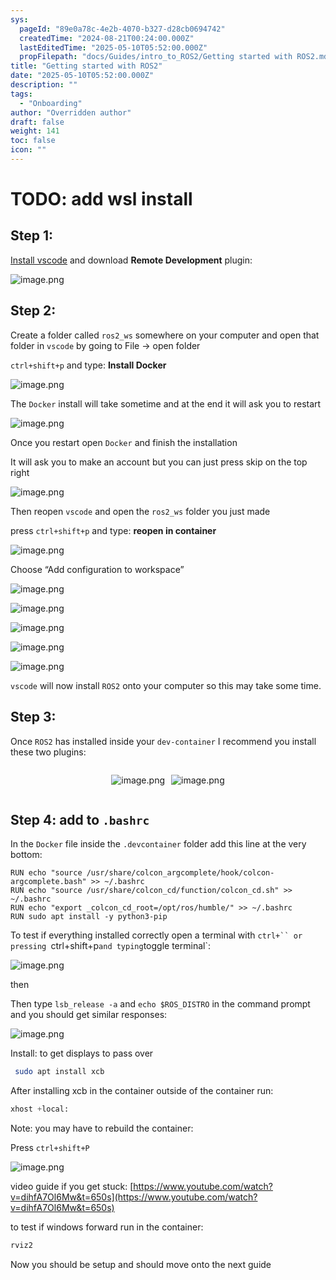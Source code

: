 ```yaml
---
sys:
  pageId: "89e0a78c-4e2b-4070-b327-d28cb0694742"
  createdTime: "2024-08-21T00:24:00.000Z"
  lastEditedTime: "2025-05-10T05:52:00.000Z"
  propFilepath: "docs/Guides/intro_to_ROS2/Getting started with ROS2.md"
title: "Getting started with ROS2"
date: "2025-05-10T05:52:00.000Z"
description: ""
tags:
  - "Onboarding"
author: "Overridden author"
draft: false
weight: 141
toc: false
icon: ""
---
```


# TODO: add wsl install

## Step 1:

[Install vscode](https://code.visualstudio.com/download) and download **Remote Development** plugin:

![image.png](https://prod-files-secure.s3.us-west-2.amazonaws.com/d518164a-d88e-44d1-a4ee-3adb3bd8bce0/efb52993-1881-4a40-b95e-6f020334f022/image.png?X-Amz-Algorithm=AWS4-HMAC-SHA256&X-Amz-Content-Sha256=UNSIGNED-PAYLOAD&X-Amz-Credential=ASIAZI2LB4665OOESPZP%2F20250719%2Fus-west-2%2Fs3%2Faws4_request&X-Amz-Date=20250719T210743Z&X-Amz-Expires=3600&X-Amz-Security-Token=IQoJb3JpZ2luX2VjEJT%2F%2F%2F%2F%2F%2F%2F%2F%2F%2FwEaCXVzLXdlc3QtMiJIMEYCIQCw2lJciLCPlBeki8kZ6%2FGiP5tLEQdqdKVNyTSU9jCcOAIhAI%2FXSzRaXF1EGb%2F6Z5STjMFtlxZSoRcbboYvTe%2BF%2FQ5wKogECK3%2F%2F%2F%2F%2F%2F%2F%2F%2F%2FwEQABoMNjM3NDIzMTgzODA1IgyYdQnGYBvYnoiR%2BgMq3APCG8HA4RL9KblhJ5gkwH44Ufzbr2F%2FRniqHQrfChLPIOEhbkSJ8THkskoHyI1Sb77YfsgEl07OflBts8%2BaOOXX9SXt%2BEk2IMBIzURgx3DVRsUoZR%2FfjD%2B8w6aUfCkGwx%2FJh9DxsAb8I7ErBbtuIHgwCWkuUm2hyTTaaf63jwfWwwPpBCh8sEur9aeGIvHZCd1VU1Lg%2FSCaNwi4xHk5Ce%2FdzcfLbCJd3u8K5pCnqXctPo8j65FzxDjtCkWrqBSLKJtNvLwXIYMeRwJ8MTQr2InxBkPS3TzNFp2Sq5d%2BdkN%2BjYxrUOrr8Zz%2FOq26415n%2FyMqgZ%2F1gUIeGCGQY%2FQ8uzfMGXxBm6%2FVGPMRPGAYMgPae9ABeS9SicNghqKhKjquNs8e6%2BGbBmnKJ7CV9GkyrE%2FFUC%2BbQsOjoi9edf9%2Beqkkqjz328uDiilbYn%2Fl9JDQ%2BeFIPpQAZCQ%2FMFanJPkKQOyKzW9g8kWKQu%2FCPnsd6obSr%2FD6U6L1wv%2BOaJ3fQnOzhJZygMtvm4sI232Dz1jXS0aiCq0%2B%2BAGXl3HWacHdnryH%2F32gx2qk7uPZV4q1oD8Y%2FDt4NaIhOWuwgFbqfqW8wWU7AgtCPj4NsS5xURNPgVFZeDrmDioPhzoxMi97JDD99e%2FDBjqkAaou1wBwDK%2F7%2BiL%2FToKJTbH7FO9oU9mKCXxRbIogOBEsmcbmQEpcdaKjZdmIyPmv9VCuF6tesJvKc7UtBiQLTUY5l30beN08TFH8oZDehJVPUJe5krU5Xqgf8wGhZPaAqWUoX5Q4dLiX%2B6HpNDobAMZmNRvNT0xHIHgxMvB1DfzVvgWi0XAI7KeocsmTtkXO8f4WiT%2BpilmnFmu6mizoA9wFOO%2BY&X-Amz-Signature=31c2282ff9e973c90e51594c8928d1df1816b08bc99233fbfef681551b58a332&X-Amz-SignedHeaders=host&x-amz-checksum-mode=ENABLED&x-id=GetObject)

## Step 2:

Create a folder called `ros2_ws` somewhere on your computer and open that folder in `vscode` by going to File → open folder 

`ctrl+shift+p` and type: **Install Docker**

![image.png](https://prod-files-secure.s3.us-west-2.amazonaws.com/d518164a-d88e-44d1-a4ee-3adb3bd8bce0/2269dc0e-1cd5-47ff-bceb-c04ad9b2eab0/image.png?X-Amz-Algorithm=AWS4-HMAC-SHA256&X-Amz-Content-Sha256=UNSIGNED-PAYLOAD&X-Amz-Credential=ASIAZI2LB4665OOESPZP%2F20250719%2Fus-west-2%2Fs3%2Faws4_request&X-Amz-Date=20250719T210743Z&X-Amz-Expires=3600&X-Amz-Security-Token=IQoJb3JpZ2luX2VjEJT%2F%2F%2F%2F%2F%2F%2F%2F%2F%2FwEaCXVzLXdlc3QtMiJIMEYCIQCw2lJciLCPlBeki8kZ6%2FGiP5tLEQdqdKVNyTSU9jCcOAIhAI%2FXSzRaXF1EGb%2F6Z5STjMFtlxZSoRcbboYvTe%2BF%2FQ5wKogECK3%2F%2F%2F%2F%2F%2F%2F%2F%2F%2FwEQABoMNjM3NDIzMTgzODA1IgyYdQnGYBvYnoiR%2BgMq3APCG8HA4RL9KblhJ5gkwH44Ufzbr2F%2FRniqHQrfChLPIOEhbkSJ8THkskoHyI1Sb77YfsgEl07OflBts8%2BaOOXX9SXt%2BEk2IMBIzURgx3DVRsUoZR%2FfjD%2B8w6aUfCkGwx%2FJh9DxsAb8I7ErBbtuIHgwCWkuUm2hyTTaaf63jwfWwwPpBCh8sEur9aeGIvHZCd1VU1Lg%2FSCaNwi4xHk5Ce%2FdzcfLbCJd3u8K5pCnqXctPo8j65FzxDjtCkWrqBSLKJtNvLwXIYMeRwJ8MTQr2InxBkPS3TzNFp2Sq5d%2BdkN%2BjYxrUOrr8Zz%2FOq26415n%2FyMqgZ%2F1gUIeGCGQY%2FQ8uzfMGXxBm6%2FVGPMRPGAYMgPae9ABeS9SicNghqKhKjquNs8e6%2BGbBmnKJ7CV9GkyrE%2FFUC%2BbQsOjoi9edf9%2Beqkkqjz328uDiilbYn%2Fl9JDQ%2BeFIPpQAZCQ%2FMFanJPkKQOyKzW9g8kWKQu%2FCPnsd6obSr%2FD6U6L1wv%2BOaJ3fQnOzhJZygMtvm4sI232Dz1jXS0aiCq0%2B%2BAGXl3HWacHdnryH%2F32gx2qk7uPZV4q1oD8Y%2FDt4NaIhOWuwgFbqfqW8wWU7AgtCPj4NsS5xURNPgVFZeDrmDioPhzoxMi97JDD99e%2FDBjqkAaou1wBwDK%2F7%2BiL%2FToKJTbH7FO9oU9mKCXxRbIogOBEsmcbmQEpcdaKjZdmIyPmv9VCuF6tesJvKc7UtBiQLTUY5l30beN08TFH8oZDehJVPUJe5krU5Xqgf8wGhZPaAqWUoX5Q4dLiX%2B6HpNDobAMZmNRvNT0xHIHgxMvB1DfzVvgWi0XAI7KeocsmTtkXO8f4WiT%2BpilmnFmu6mizoA9wFOO%2BY&X-Amz-Signature=bf9602f646d64cae25277022c654dea52b2f38d2649a0b4aa8c13f00e2ddae31&X-Amz-SignedHeaders=host&x-amz-checksum-mode=ENABLED&x-id=GetObject)

The `Docker` install will take sometime and at the end it will ask you to restart

![image.png](https://prod-files-secure.s3.us-west-2.amazonaws.com/d518164a-d88e-44d1-a4ee-3adb3bd8bce0/ed233f78-be33-4b1f-b89c-9c346c0e961e/image.png?X-Amz-Algorithm=AWS4-HMAC-SHA256&X-Amz-Content-Sha256=UNSIGNED-PAYLOAD&X-Amz-Credential=ASIAZI2LB4665OOESPZP%2F20250719%2Fus-west-2%2Fs3%2Faws4_request&X-Amz-Date=20250719T210743Z&X-Amz-Expires=3600&X-Amz-Security-Token=IQoJb3JpZ2luX2VjEJT%2F%2F%2F%2F%2F%2F%2F%2F%2F%2FwEaCXVzLXdlc3QtMiJIMEYCIQCw2lJciLCPlBeki8kZ6%2FGiP5tLEQdqdKVNyTSU9jCcOAIhAI%2FXSzRaXF1EGb%2F6Z5STjMFtlxZSoRcbboYvTe%2BF%2FQ5wKogECK3%2F%2F%2F%2F%2F%2F%2F%2F%2F%2FwEQABoMNjM3NDIzMTgzODA1IgyYdQnGYBvYnoiR%2BgMq3APCG8HA4RL9KblhJ5gkwH44Ufzbr2F%2FRniqHQrfChLPIOEhbkSJ8THkskoHyI1Sb77YfsgEl07OflBts8%2BaOOXX9SXt%2BEk2IMBIzURgx3DVRsUoZR%2FfjD%2B8w6aUfCkGwx%2FJh9DxsAb8I7ErBbtuIHgwCWkuUm2hyTTaaf63jwfWwwPpBCh8sEur9aeGIvHZCd1VU1Lg%2FSCaNwi4xHk5Ce%2FdzcfLbCJd3u8K5pCnqXctPo8j65FzxDjtCkWrqBSLKJtNvLwXIYMeRwJ8MTQr2InxBkPS3TzNFp2Sq5d%2BdkN%2BjYxrUOrr8Zz%2FOq26415n%2FyMqgZ%2F1gUIeGCGQY%2FQ8uzfMGXxBm6%2FVGPMRPGAYMgPae9ABeS9SicNghqKhKjquNs8e6%2BGbBmnKJ7CV9GkyrE%2FFUC%2BbQsOjoi9edf9%2Beqkkqjz328uDiilbYn%2Fl9JDQ%2BeFIPpQAZCQ%2FMFanJPkKQOyKzW9g8kWKQu%2FCPnsd6obSr%2FD6U6L1wv%2BOaJ3fQnOzhJZygMtvm4sI232Dz1jXS0aiCq0%2B%2BAGXl3HWacHdnryH%2F32gx2qk7uPZV4q1oD8Y%2FDt4NaIhOWuwgFbqfqW8wWU7AgtCPj4NsS5xURNPgVFZeDrmDioPhzoxMi97JDD99e%2FDBjqkAaou1wBwDK%2F7%2BiL%2FToKJTbH7FO9oU9mKCXxRbIogOBEsmcbmQEpcdaKjZdmIyPmv9VCuF6tesJvKc7UtBiQLTUY5l30beN08TFH8oZDehJVPUJe5krU5Xqgf8wGhZPaAqWUoX5Q4dLiX%2B6HpNDobAMZmNRvNT0xHIHgxMvB1DfzVvgWi0XAI7KeocsmTtkXO8f4WiT%2BpilmnFmu6mizoA9wFOO%2BY&X-Amz-Signature=b405e307264020252173d1de7ba3f52006b6e8b742f4470b4711a6652d09f73c&X-Amz-SignedHeaders=host&x-amz-checksum-mode=ENABLED&x-id=GetObject)

Once you restart open `Docker` and finish the installation

It will ask you to make an account but you can just press skip on the top right

![image.png](https://prod-files-secure.s3.us-west-2.amazonaws.com/d518164a-d88e-44d1-a4ee-3adb3bd8bce0/21010ad9-1659-4fd9-9f59-9932a09b2a3d/image.png?X-Amz-Algorithm=AWS4-HMAC-SHA256&X-Amz-Content-Sha256=UNSIGNED-PAYLOAD&X-Amz-Credential=ASIAZI2LB4665OOESPZP%2F20250719%2Fus-west-2%2Fs3%2Faws4_request&X-Amz-Date=20250719T210743Z&X-Amz-Expires=3600&X-Amz-Security-Token=IQoJb3JpZ2luX2VjEJT%2F%2F%2F%2F%2F%2F%2F%2F%2F%2FwEaCXVzLXdlc3QtMiJIMEYCIQCw2lJciLCPlBeki8kZ6%2FGiP5tLEQdqdKVNyTSU9jCcOAIhAI%2FXSzRaXF1EGb%2F6Z5STjMFtlxZSoRcbboYvTe%2BF%2FQ5wKogECK3%2F%2F%2F%2F%2F%2F%2F%2F%2F%2FwEQABoMNjM3NDIzMTgzODA1IgyYdQnGYBvYnoiR%2BgMq3APCG8HA4RL9KblhJ5gkwH44Ufzbr2F%2FRniqHQrfChLPIOEhbkSJ8THkskoHyI1Sb77YfsgEl07OflBts8%2BaOOXX9SXt%2BEk2IMBIzURgx3DVRsUoZR%2FfjD%2B8w6aUfCkGwx%2FJh9DxsAb8I7ErBbtuIHgwCWkuUm2hyTTaaf63jwfWwwPpBCh8sEur9aeGIvHZCd1VU1Lg%2FSCaNwi4xHk5Ce%2FdzcfLbCJd3u8K5pCnqXctPo8j65FzxDjtCkWrqBSLKJtNvLwXIYMeRwJ8MTQr2InxBkPS3TzNFp2Sq5d%2BdkN%2BjYxrUOrr8Zz%2FOq26415n%2FyMqgZ%2F1gUIeGCGQY%2FQ8uzfMGXxBm6%2FVGPMRPGAYMgPae9ABeS9SicNghqKhKjquNs8e6%2BGbBmnKJ7CV9GkyrE%2FFUC%2BbQsOjoi9edf9%2Beqkkqjz328uDiilbYn%2Fl9JDQ%2BeFIPpQAZCQ%2FMFanJPkKQOyKzW9g8kWKQu%2FCPnsd6obSr%2FD6U6L1wv%2BOaJ3fQnOzhJZygMtvm4sI232Dz1jXS0aiCq0%2B%2BAGXl3HWacHdnryH%2F32gx2qk7uPZV4q1oD8Y%2FDt4NaIhOWuwgFbqfqW8wWU7AgtCPj4NsS5xURNPgVFZeDrmDioPhzoxMi97JDD99e%2FDBjqkAaou1wBwDK%2F7%2BiL%2FToKJTbH7FO9oU9mKCXxRbIogOBEsmcbmQEpcdaKjZdmIyPmv9VCuF6tesJvKc7UtBiQLTUY5l30beN08TFH8oZDehJVPUJe5krU5Xqgf8wGhZPaAqWUoX5Q4dLiX%2B6HpNDobAMZmNRvNT0xHIHgxMvB1DfzVvgWi0XAI7KeocsmTtkXO8f4WiT%2BpilmnFmu6mizoA9wFOO%2BY&X-Amz-Signature=c1d2d8e3c81fc630059d7d818ff27df60b32d64fca194570fff54ff330c8b203&X-Amz-SignedHeaders=host&x-amz-checksum-mode=ENABLED&x-id=GetObject)

Then reopen `vscode` and open the `ros2_ws` folder you just made

press `ctrl+shift+p` and type: **reopen in container**

![image.png](https://prod-files-secure.s3.us-west-2.amazonaws.com/d518164a-d88e-44d1-a4ee-3adb3bd8bce0/4e93b8c2-41ad-488c-8095-c74205196118/image.png?X-Amz-Algorithm=AWS4-HMAC-SHA256&X-Amz-Content-Sha256=UNSIGNED-PAYLOAD&X-Amz-Credential=ASIAZI2LB4665OOESPZP%2F20250719%2Fus-west-2%2Fs3%2Faws4_request&X-Amz-Date=20250719T210743Z&X-Amz-Expires=3600&X-Amz-Security-Token=IQoJb3JpZ2luX2VjEJT%2F%2F%2F%2F%2F%2F%2F%2F%2F%2FwEaCXVzLXdlc3QtMiJIMEYCIQCw2lJciLCPlBeki8kZ6%2FGiP5tLEQdqdKVNyTSU9jCcOAIhAI%2FXSzRaXF1EGb%2F6Z5STjMFtlxZSoRcbboYvTe%2BF%2FQ5wKogECK3%2F%2F%2F%2F%2F%2F%2F%2F%2F%2FwEQABoMNjM3NDIzMTgzODA1IgyYdQnGYBvYnoiR%2BgMq3APCG8HA4RL9KblhJ5gkwH44Ufzbr2F%2FRniqHQrfChLPIOEhbkSJ8THkskoHyI1Sb77YfsgEl07OflBts8%2BaOOXX9SXt%2BEk2IMBIzURgx3DVRsUoZR%2FfjD%2B8w6aUfCkGwx%2FJh9DxsAb8I7ErBbtuIHgwCWkuUm2hyTTaaf63jwfWwwPpBCh8sEur9aeGIvHZCd1VU1Lg%2FSCaNwi4xHk5Ce%2FdzcfLbCJd3u8K5pCnqXctPo8j65FzxDjtCkWrqBSLKJtNvLwXIYMeRwJ8MTQr2InxBkPS3TzNFp2Sq5d%2BdkN%2BjYxrUOrr8Zz%2FOq26415n%2FyMqgZ%2F1gUIeGCGQY%2FQ8uzfMGXxBm6%2FVGPMRPGAYMgPae9ABeS9SicNghqKhKjquNs8e6%2BGbBmnKJ7CV9GkyrE%2FFUC%2BbQsOjoi9edf9%2Beqkkqjz328uDiilbYn%2Fl9JDQ%2BeFIPpQAZCQ%2FMFanJPkKQOyKzW9g8kWKQu%2FCPnsd6obSr%2FD6U6L1wv%2BOaJ3fQnOzhJZygMtvm4sI232Dz1jXS0aiCq0%2B%2BAGXl3HWacHdnryH%2F32gx2qk7uPZV4q1oD8Y%2FDt4NaIhOWuwgFbqfqW8wWU7AgtCPj4NsS5xURNPgVFZeDrmDioPhzoxMi97JDD99e%2FDBjqkAaou1wBwDK%2F7%2BiL%2FToKJTbH7FO9oU9mKCXxRbIogOBEsmcbmQEpcdaKjZdmIyPmv9VCuF6tesJvKc7UtBiQLTUY5l30beN08TFH8oZDehJVPUJe5krU5Xqgf8wGhZPaAqWUoX5Q4dLiX%2B6HpNDobAMZmNRvNT0xHIHgxMvB1DfzVvgWi0XAI7KeocsmTtkXO8f4WiT%2BpilmnFmu6mizoA9wFOO%2BY&X-Amz-Signature=6896ddbca79d86b08d82152c6a3b37093b4452620eb1e3d004ab190b4e77a741&X-Amz-SignedHeaders=host&x-amz-checksum-mode=ENABLED&x-id=GetObject)

Choose “Add configuration to workspace”

![image.png](https://prod-files-secure.s3.us-west-2.amazonaws.com/d518164a-d88e-44d1-a4ee-3adb3bd8bce0/9560b282-5060-4989-ba37-97e7b2c22476/image.png?X-Amz-Algorithm=AWS4-HMAC-SHA256&X-Amz-Content-Sha256=UNSIGNED-PAYLOAD&X-Amz-Credential=ASIAZI2LB4665OOESPZP%2F20250719%2Fus-west-2%2Fs3%2Faws4_request&X-Amz-Date=20250719T210743Z&X-Amz-Expires=3600&X-Amz-Security-Token=IQoJb3JpZ2luX2VjEJT%2F%2F%2F%2F%2F%2F%2F%2F%2F%2FwEaCXVzLXdlc3QtMiJIMEYCIQCw2lJciLCPlBeki8kZ6%2FGiP5tLEQdqdKVNyTSU9jCcOAIhAI%2FXSzRaXF1EGb%2F6Z5STjMFtlxZSoRcbboYvTe%2BF%2FQ5wKogECK3%2F%2F%2F%2F%2F%2F%2F%2F%2F%2FwEQABoMNjM3NDIzMTgzODA1IgyYdQnGYBvYnoiR%2BgMq3APCG8HA4RL9KblhJ5gkwH44Ufzbr2F%2FRniqHQrfChLPIOEhbkSJ8THkskoHyI1Sb77YfsgEl07OflBts8%2BaOOXX9SXt%2BEk2IMBIzURgx3DVRsUoZR%2FfjD%2B8w6aUfCkGwx%2FJh9DxsAb8I7ErBbtuIHgwCWkuUm2hyTTaaf63jwfWwwPpBCh8sEur9aeGIvHZCd1VU1Lg%2FSCaNwi4xHk5Ce%2FdzcfLbCJd3u8K5pCnqXctPo8j65FzxDjtCkWrqBSLKJtNvLwXIYMeRwJ8MTQr2InxBkPS3TzNFp2Sq5d%2BdkN%2BjYxrUOrr8Zz%2FOq26415n%2FyMqgZ%2F1gUIeGCGQY%2FQ8uzfMGXxBm6%2FVGPMRPGAYMgPae9ABeS9SicNghqKhKjquNs8e6%2BGbBmnKJ7CV9GkyrE%2FFUC%2BbQsOjoi9edf9%2Beqkkqjz328uDiilbYn%2Fl9JDQ%2BeFIPpQAZCQ%2FMFanJPkKQOyKzW9g8kWKQu%2FCPnsd6obSr%2FD6U6L1wv%2BOaJ3fQnOzhJZygMtvm4sI232Dz1jXS0aiCq0%2B%2BAGXl3HWacHdnryH%2F32gx2qk7uPZV4q1oD8Y%2FDt4NaIhOWuwgFbqfqW8wWU7AgtCPj4NsS5xURNPgVFZeDrmDioPhzoxMi97JDD99e%2FDBjqkAaou1wBwDK%2F7%2BiL%2FToKJTbH7FO9oU9mKCXxRbIogOBEsmcbmQEpcdaKjZdmIyPmv9VCuF6tesJvKc7UtBiQLTUY5l30beN08TFH8oZDehJVPUJe5krU5Xqgf8wGhZPaAqWUoX5Q4dLiX%2B6HpNDobAMZmNRvNT0xHIHgxMvB1DfzVvgWi0XAI7KeocsmTtkXO8f4WiT%2BpilmnFmu6mizoA9wFOO%2BY&X-Amz-Signature=9b2b7f575cda1305cb7c27cb23caee42366025e3924928de43cc136dd8f5a943&X-Amz-SignedHeaders=host&x-amz-checksum-mode=ENABLED&x-id=GetObject)

![image.png](https://prod-files-secure.s3.us-west-2.amazonaws.com/d518164a-d88e-44d1-a4ee-3adb3bd8bce0/2ee63f81-886b-48e8-a553-dc6e5eac99e4/image.png?X-Amz-Algorithm=AWS4-HMAC-SHA256&X-Amz-Content-Sha256=UNSIGNED-PAYLOAD&X-Amz-Credential=ASIAZI2LB4665OOESPZP%2F20250719%2Fus-west-2%2Fs3%2Faws4_request&X-Amz-Date=20250719T210743Z&X-Amz-Expires=3600&X-Amz-Security-Token=IQoJb3JpZ2luX2VjEJT%2F%2F%2F%2F%2F%2F%2F%2F%2F%2FwEaCXVzLXdlc3QtMiJIMEYCIQCw2lJciLCPlBeki8kZ6%2FGiP5tLEQdqdKVNyTSU9jCcOAIhAI%2FXSzRaXF1EGb%2F6Z5STjMFtlxZSoRcbboYvTe%2BF%2FQ5wKogECK3%2F%2F%2F%2F%2F%2F%2F%2F%2F%2FwEQABoMNjM3NDIzMTgzODA1IgyYdQnGYBvYnoiR%2BgMq3APCG8HA4RL9KblhJ5gkwH44Ufzbr2F%2FRniqHQrfChLPIOEhbkSJ8THkskoHyI1Sb77YfsgEl07OflBts8%2BaOOXX9SXt%2BEk2IMBIzURgx3DVRsUoZR%2FfjD%2B8w6aUfCkGwx%2FJh9DxsAb8I7ErBbtuIHgwCWkuUm2hyTTaaf63jwfWwwPpBCh8sEur9aeGIvHZCd1VU1Lg%2FSCaNwi4xHk5Ce%2FdzcfLbCJd3u8K5pCnqXctPo8j65FzxDjtCkWrqBSLKJtNvLwXIYMeRwJ8MTQr2InxBkPS3TzNFp2Sq5d%2BdkN%2BjYxrUOrr8Zz%2FOq26415n%2FyMqgZ%2F1gUIeGCGQY%2FQ8uzfMGXxBm6%2FVGPMRPGAYMgPae9ABeS9SicNghqKhKjquNs8e6%2BGbBmnKJ7CV9GkyrE%2FFUC%2BbQsOjoi9edf9%2Beqkkqjz328uDiilbYn%2Fl9JDQ%2BeFIPpQAZCQ%2FMFanJPkKQOyKzW9g8kWKQu%2FCPnsd6obSr%2FD6U6L1wv%2BOaJ3fQnOzhJZygMtvm4sI232Dz1jXS0aiCq0%2B%2BAGXl3HWacHdnryH%2F32gx2qk7uPZV4q1oD8Y%2FDt4NaIhOWuwgFbqfqW8wWU7AgtCPj4NsS5xURNPgVFZeDrmDioPhzoxMi97JDD99e%2FDBjqkAaou1wBwDK%2F7%2BiL%2FToKJTbH7FO9oU9mKCXxRbIogOBEsmcbmQEpcdaKjZdmIyPmv9VCuF6tesJvKc7UtBiQLTUY5l30beN08TFH8oZDehJVPUJe5krU5Xqgf8wGhZPaAqWUoX5Q4dLiX%2B6HpNDobAMZmNRvNT0xHIHgxMvB1DfzVvgWi0XAI7KeocsmTtkXO8f4WiT%2BpilmnFmu6mizoA9wFOO%2BY&X-Amz-Signature=cdb2b0144c46abe359e7c6b0801f0d5060f681424a17ceaa3d978447cd6114b9&X-Amz-SignedHeaders=host&x-amz-checksum-mode=ENABLED&x-id=GetObject)

![image.png](https://prod-files-secure.s3.us-west-2.amazonaws.com/d518164a-d88e-44d1-a4ee-3adb3bd8bce0/ae1580b2-b048-407e-aed9-b584224a7a04/image.png?X-Amz-Algorithm=AWS4-HMAC-SHA256&X-Amz-Content-Sha256=UNSIGNED-PAYLOAD&X-Amz-Credential=ASIAZI2LB4665OOESPZP%2F20250719%2Fus-west-2%2Fs3%2Faws4_request&X-Amz-Date=20250719T210743Z&X-Amz-Expires=3600&X-Amz-Security-Token=IQoJb3JpZ2luX2VjEJT%2F%2F%2F%2F%2F%2F%2F%2F%2F%2FwEaCXVzLXdlc3QtMiJIMEYCIQCw2lJciLCPlBeki8kZ6%2FGiP5tLEQdqdKVNyTSU9jCcOAIhAI%2FXSzRaXF1EGb%2F6Z5STjMFtlxZSoRcbboYvTe%2BF%2FQ5wKogECK3%2F%2F%2F%2F%2F%2F%2F%2F%2F%2FwEQABoMNjM3NDIzMTgzODA1IgyYdQnGYBvYnoiR%2BgMq3APCG8HA4RL9KblhJ5gkwH44Ufzbr2F%2FRniqHQrfChLPIOEhbkSJ8THkskoHyI1Sb77YfsgEl07OflBts8%2BaOOXX9SXt%2BEk2IMBIzURgx3DVRsUoZR%2FfjD%2B8w6aUfCkGwx%2FJh9DxsAb8I7ErBbtuIHgwCWkuUm2hyTTaaf63jwfWwwPpBCh8sEur9aeGIvHZCd1VU1Lg%2FSCaNwi4xHk5Ce%2FdzcfLbCJd3u8K5pCnqXctPo8j65FzxDjtCkWrqBSLKJtNvLwXIYMeRwJ8MTQr2InxBkPS3TzNFp2Sq5d%2BdkN%2BjYxrUOrr8Zz%2FOq26415n%2FyMqgZ%2F1gUIeGCGQY%2FQ8uzfMGXxBm6%2FVGPMRPGAYMgPae9ABeS9SicNghqKhKjquNs8e6%2BGbBmnKJ7CV9GkyrE%2FFUC%2BbQsOjoi9edf9%2Beqkkqjz328uDiilbYn%2Fl9JDQ%2BeFIPpQAZCQ%2FMFanJPkKQOyKzW9g8kWKQu%2FCPnsd6obSr%2FD6U6L1wv%2BOaJ3fQnOzhJZygMtvm4sI232Dz1jXS0aiCq0%2B%2BAGXl3HWacHdnryH%2F32gx2qk7uPZV4q1oD8Y%2FDt4NaIhOWuwgFbqfqW8wWU7AgtCPj4NsS5xURNPgVFZeDrmDioPhzoxMi97JDD99e%2FDBjqkAaou1wBwDK%2F7%2BiL%2FToKJTbH7FO9oU9mKCXxRbIogOBEsmcbmQEpcdaKjZdmIyPmv9VCuF6tesJvKc7UtBiQLTUY5l30beN08TFH8oZDehJVPUJe5krU5Xqgf8wGhZPaAqWUoX5Q4dLiX%2B6HpNDobAMZmNRvNT0xHIHgxMvB1DfzVvgWi0XAI7KeocsmTtkXO8f4WiT%2BpilmnFmu6mizoA9wFOO%2BY&X-Amz-Signature=32db6e8d1c73f6af2e76bdef8908dc98684be01b49fc6d9df702bbacc004bd1b&X-Amz-SignedHeaders=host&x-amz-checksum-mode=ENABLED&x-id=GetObject)

![image.png](https://prod-files-secure.s3.us-west-2.amazonaws.com/d518164a-d88e-44d1-a4ee-3adb3bd8bce0/53255b28-f75e-430f-b9e3-c0ac8577e42b/image.png?X-Amz-Algorithm=AWS4-HMAC-SHA256&X-Amz-Content-Sha256=UNSIGNED-PAYLOAD&X-Amz-Credential=ASIAZI2LB4665OOESPZP%2F20250719%2Fus-west-2%2Fs3%2Faws4_request&X-Amz-Date=20250719T210743Z&X-Amz-Expires=3600&X-Amz-Security-Token=IQoJb3JpZ2luX2VjEJT%2F%2F%2F%2F%2F%2F%2F%2F%2F%2FwEaCXVzLXdlc3QtMiJIMEYCIQCw2lJciLCPlBeki8kZ6%2FGiP5tLEQdqdKVNyTSU9jCcOAIhAI%2FXSzRaXF1EGb%2F6Z5STjMFtlxZSoRcbboYvTe%2BF%2FQ5wKogECK3%2F%2F%2F%2F%2F%2F%2F%2F%2F%2FwEQABoMNjM3NDIzMTgzODA1IgyYdQnGYBvYnoiR%2BgMq3APCG8HA4RL9KblhJ5gkwH44Ufzbr2F%2FRniqHQrfChLPIOEhbkSJ8THkskoHyI1Sb77YfsgEl07OflBts8%2BaOOXX9SXt%2BEk2IMBIzURgx3DVRsUoZR%2FfjD%2B8w6aUfCkGwx%2FJh9DxsAb8I7ErBbtuIHgwCWkuUm2hyTTaaf63jwfWwwPpBCh8sEur9aeGIvHZCd1VU1Lg%2FSCaNwi4xHk5Ce%2FdzcfLbCJd3u8K5pCnqXctPo8j65FzxDjtCkWrqBSLKJtNvLwXIYMeRwJ8MTQr2InxBkPS3TzNFp2Sq5d%2BdkN%2BjYxrUOrr8Zz%2FOq26415n%2FyMqgZ%2F1gUIeGCGQY%2FQ8uzfMGXxBm6%2FVGPMRPGAYMgPae9ABeS9SicNghqKhKjquNs8e6%2BGbBmnKJ7CV9GkyrE%2FFUC%2BbQsOjoi9edf9%2Beqkkqjz328uDiilbYn%2Fl9JDQ%2BeFIPpQAZCQ%2FMFanJPkKQOyKzW9g8kWKQu%2FCPnsd6obSr%2FD6U6L1wv%2BOaJ3fQnOzhJZygMtvm4sI232Dz1jXS0aiCq0%2B%2BAGXl3HWacHdnryH%2F32gx2qk7uPZV4q1oD8Y%2FDt4NaIhOWuwgFbqfqW8wWU7AgtCPj4NsS5xURNPgVFZeDrmDioPhzoxMi97JDD99e%2FDBjqkAaou1wBwDK%2F7%2BiL%2FToKJTbH7FO9oU9mKCXxRbIogOBEsmcbmQEpcdaKjZdmIyPmv9VCuF6tesJvKc7UtBiQLTUY5l30beN08TFH8oZDehJVPUJe5krU5Xqgf8wGhZPaAqWUoX5Q4dLiX%2B6HpNDobAMZmNRvNT0xHIHgxMvB1DfzVvgWi0XAI7KeocsmTtkXO8f4WiT%2BpilmnFmu6mizoA9wFOO%2BY&X-Amz-Signature=82412140f938bf55b2105cf7638b8701b71508404b8d50fe8d407869c2ddead0&X-Amz-SignedHeaders=host&x-amz-checksum-mode=ENABLED&x-id=GetObject)

![image.png](https://prod-files-secure.s3.us-west-2.amazonaws.com/d518164a-d88e-44d1-a4ee-3adb3bd8bce0/7c562767-5af9-4ffb-97d1-327bcdf4ee00/image.png?X-Amz-Algorithm=AWS4-HMAC-SHA256&X-Amz-Content-Sha256=UNSIGNED-PAYLOAD&X-Amz-Credential=ASIAZI2LB4665OOESPZP%2F20250719%2Fus-west-2%2Fs3%2Faws4_request&X-Amz-Date=20250719T210743Z&X-Amz-Expires=3600&X-Amz-Security-Token=IQoJb3JpZ2luX2VjEJT%2F%2F%2F%2F%2F%2F%2F%2F%2F%2FwEaCXVzLXdlc3QtMiJIMEYCIQCw2lJciLCPlBeki8kZ6%2FGiP5tLEQdqdKVNyTSU9jCcOAIhAI%2FXSzRaXF1EGb%2F6Z5STjMFtlxZSoRcbboYvTe%2BF%2FQ5wKogECK3%2F%2F%2F%2F%2F%2F%2F%2F%2F%2FwEQABoMNjM3NDIzMTgzODA1IgyYdQnGYBvYnoiR%2BgMq3APCG8HA4RL9KblhJ5gkwH44Ufzbr2F%2FRniqHQrfChLPIOEhbkSJ8THkskoHyI1Sb77YfsgEl07OflBts8%2BaOOXX9SXt%2BEk2IMBIzURgx3DVRsUoZR%2FfjD%2B8w6aUfCkGwx%2FJh9DxsAb8I7ErBbtuIHgwCWkuUm2hyTTaaf63jwfWwwPpBCh8sEur9aeGIvHZCd1VU1Lg%2FSCaNwi4xHk5Ce%2FdzcfLbCJd3u8K5pCnqXctPo8j65FzxDjtCkWrqBSLKJtNvLwXIYMeRwJ8MTQr2InxBkPS3TzNFp2Sq5d%2BdkN%2BjYxrUOrr8Zz%2FOq26415n%2FyMqgZ%2F1gUIeGCGQY%2FQ8uzfMGXxBm6%2FVGPMRPGAYMgPae9ABeS9SicNghqKhKjquNs8e6%2BGbBmnKJ7CV9GkyrE%2FFUC%2BbQsOjoi9edf9%2Beqkkqjz328uDiilbYn%2Fl9JDQ%2BeFIPpQAZCQ%2FMFanJPkKQOyKzW9g8kWKQu%2FCPnsd6obSr%2FD6U6L1wv%2BOaJ3fQnOzhJZygMtvm4sI232Dz1jXS0aiCq0%2B%2BAGXl3HWacHdnryH%2F32gx2qk7uPZV4q1oD8Y%2FDt4NaIhOWuwgFbqfqW8wWU7AgtCPj4NsS5xURNPgVFZeDrmDioPhzoxMi97JDD99e%2FDBjqkAaou1wBwDK%2F7%2BiL%2FToKJTbH7FO9oU9mKCXxRbIogOBEsmcbmQEpcdaKjZdmIyPmv9VCuF6tesJvKc7UtBiQLTUY5l30beN08TFH8oZDehJVPUJe5krU5Xqgf8wGhZPaAqWUoX5Q4dLiX%2B6HpNDobAMZmNRvNT0xHIHgxMvB1DfzVvgWi0XAI7KeocsmTtkXO8f4WiT%2BpilmnFmu6mizoA9wFOO%2BY&X-Amz-Signature=a93ae839bc6a3835b5d9dae0bf4d3f6218f21f262fe0d434107b95ab974fc2ee&X-Amz-SignedHeaders=host&x-amz-checksum-mode=ENABLED&x-id=GetObject)

`vscode` will now install `ROS2` onto your computer so this may take some time.

## Step 3:

Once `ROS2` has installed inside your `dev-container` I recommend you install these two plugins:

<div style="display: flex;flex-direction: row; column-gap:10px; max-width: 630px;justify-content: center;">
<div>

![image.png](https://prod-files-secure.s3.us-west-2.amazonaws.com/d518164a-d88e-44d1-a4ee-3adb3bd8bce0/3fc3d550-5a54-4ba1-ba6b-faa01cdb7369/image.png?X-Amz-Algorithm=AWS4-HMAC-SHA256&X-Amz-Content-Sha256=UNSIGNED-PAYLOAD&X-Amz-Credential=ASIAZI2LB4664ZXHHNOY%2F20250719%2Fus-west-2%2Fs3%2Faws4_request&X-Amz-Date=20250719T210745Z&X-Amz-Expires=3600&X-Amz-Security-Token=IQoJb3JpZ2luX2VjEJT%2F%2F%2F%2F%2F%2F%2F%2F%2F%2FwEaCXVzLXdlc3QtMiJHMEUCIG%2BR%2B29CDok4H%2FL2PqKrKFtc4J3q9VraoKrMWBaW6xC0AiEAxk%2Ba4XEMqGYfYGjF3yfxbYsSeUHkzxi3KQIRDJYUwtkqiAQIrf%2F%2F%2F%2F%2F%2F%2F%2F%2F%2FARAAGgw2Mzc0MjMxODM4MDUiDBmOqHKkHRZ5U6A8rircA2kupPCIOPGvtX%2FQlP7pLuXmQRqKhdhys3Tu%2BQFy1vt7eaBAVkiRDw%2BMx846nGMsqroNtvYDXZKFoGvc4qH%2F%2BMUKkMaT8lzLp%2FM5QRJr5NeaB42LSCIZYsluAjkCUHXW7nt%2FIsJ5l7BdH4YtUgRCebc5A4ZDp2ZCiuB0qEgrt0I7lasVm1rYFCWBPLoXpcaoTVXVYDcAZNoKBZd3ZRd9xRzox3p4QkxfJa2eq9CtfM%2BIewycFWZyJuPkN%2B%2BsX7luhL06QoXUgN6kVE73LneI5NHaOv%2BD1Ku01jEz45SknA7wf1vK%2BoDrtqoPmefcu%2Bv5B9EyXI3xgp18%2Fi7luh%2BAvWLToWd2%2B%2Fc2r6c6Ne3gWVUdplf3lNPKYl44Nq%2Bt3R89MDP3MZeUCpb6WbM8LktHc6DCbLMv0s56rJ%2BtR51MHuUHQ1RiYSDn99A24V2%2FwMEb5gFJmlrVEIqEuSEQIcDt6eeDSwQvZjw%2F3nHbylYpT2qM2Agy7qNdBIoSOtdIfTtXi%2B4JTuIFxeVnqFBDWyUZYCtvGileClOCYfGFXvSKgPg5lDlVcz9c82fc1s8hFJJHDP%2Bu65KjKtNsGp79FciU7tbSXCn%2BrJ%2BdIRASfhRjqrl2a221nl3u98e72XzYMJn178MGOqUBmDN4s9apj75Az1y7K%2F14q09p8LYOUq69aJAZkU7eXTYvZ1rLVxw5izhD4bVNLjaHt1XKxRG4W3BistXzfNIVzOt1dSOud2IFFss2kXazXP86x%2BQ39Ku0IFz7XaeGxz43V%2FwT22zYsehoLz48a3YXQKZ1QrUYf6Kx6mnVFCswfo4Bh7DUURb97x4QatX%2BvqkpMA%2FK21JuoFDF7puUQHLwg061jAKd&X-Amz-Signature=8451cc169bccdf4b28ea483874b542269ae52c5a0d1bd18e156814306975e4a6&X-Amz-SignedHeaders=host&x-amz-checksum-mode=ENABLED&x-id=GetObject)

</div>
<div>

![image.png](https://prod-files-secure.s3.us-west-2.amazonaws.com/d518164a-d88e-44d1-a4ee-3adb3bd8bce0/d994cc66-13c2-4093-a5a3-f84cf4601a82/image.png?X-Amz-Algorithm=AWS4-HMAC-SHA256&X-Amz-Content-Sha256=UNSIGNED-PAYLOAD&X-Amz-Credential=ASIAZI2LB466Y556TE6O%2F20250719%2Fus-west-2%2Fs3%2Faws4_request&X-Amz-Date=20250719T210746Z&X-Amz-Expires=3600&X-Amz-Security-Token=IQoJb3JpZ2luX2VjEJT%2F%2F%2F%2F%2F%2F%2F%2F%2F%2FwEaCXVzLXdlc3QtMiJIMEYCIQC4lC4a%2FPgtBdxptqn%2BqGADHfD%2F6AJYLNOwL%2FIMddIXrAIhAMYE5g73i3g1J2iN1wOb3tFbUlKKe0p3km%2BmZcz981JnKogECK3%2F%2F%2F%2F%2F%2F%2F%2F%2F%2FwEQABoMNjM3NDIzMTgzODA1IgyTO6ZbOuGLwHE85rcq3AO5eXxa%2BfhE%2FcsbPWnG62GEMiQ76LcpvnP8AskawjGHnErR4O99WqSTchzWee8ZJnMRs9bjK2xqInZCY9FoW2UUs6er3FzFthojKTwNFBY7kb0anXgRP8j%2F%2Bbk9pvpsi9QHGKgyMPH0izpOxNs1BvtnYEQqU4zaRYuUAdxXLysBkBzDilbqKUCn5J8uRPUNFYofc%2Burq%2FoUvB7lmGSQlIazL0%2Bi6ZLQYhjc9Uxq58w%2B2sO4n9tXnF%2B3ganUrfXJ24%2BT7nbZ258RVWTwgvMXA2rf5OTKMRA0sfodCbm7ES3JdimyMJQcBL7WU6Qj0mNz2ebuHQznztgckWigxLaHb7FZ6FNLyeh4mHa%2FSgh7ABoxnFepD1nnWmzapP7S2m%2BlRgox7iUi3hUbuZVbA%2FzvjdlrGO2nGlMSf7wWjvrjRVkwHb5u6LbWBiw8ENGIvAhB44%2BmnVzZYGKuFutfzE1tga1AclVF%2BhDwLhGY8rpyoKQzOOr5duqgd8828nXPzgpQD0f9S7YIzlvg1OceK6UEyzenyLikI1XfmJr7lzHU1qh3dEF0u827Wr2vJVW%2F68Gm6bHkC%2BKVk1fIdjoBK6cAq3rD%2Bsk9pQeWbxqZTPRCGkZAG4k8ynueSeRCih%2Fq6DD%2F9e%2FDBjqkAXYats1a1wV%2BT68hZcskgJSYeI5w20QY%2BmgqwUlxJzIoAFKfQ%2FyLJgjxYxE4G8TsWtgKmyqhcLwPDSSzNdOhGH7k2c8deB%2FfgE4src4%2Fa6gOS5X8E%2FfLFpKu%2BLYGd8ihSV5IzLnu1Vt1y2zq1EBjrJFWqHgizaydGFOce3T5z217YWInX3HELWwKJpw7X2CrhhqwtoeRa7SoXgg5pIo9go8KuH%2Fk&X-Amz-Signature=3be7684f4647385533d2ec6500885ba107d61ca2eadd269e6bff7fa08b34763a&X-Amz-SignedHeaders=host&x-amz-checksum-mode=ENABLED&x-id=GetObject)

</div>
</div>

## Step 4: add to `.bashrc`

In the `Docker` file inside the `.devcontainer` folder add this line at the very bottom: 

```docker
RUN echo "source /usr/share/colcon_argcomplete/hook/colcon-argcomplete.bash" >> ~/.bashrc
RUN echo "source /usr/share/colcon_cd/function/colcon_cd.sh" >> ~/.bashrc
RUN echo "export _colcon_cd_root=/opt/ros/humble/" >> ~/.bashrc
RUN sudo apt install -y python3-pip 
```

To test if everything installed correctly open a terminal with `ctrl+`` or pressing `ctrl+shift+p` and typing `toggle terminal`:

![image.png](https://prod-files-secure.s3.us-west-2.amazonaws.com/d518164a-d88e-44d1-a4ee-3adb3bd8bce0/6a4943d8-b04e-4c02-9a58-775f3384d1a5/image.png?X-Amz-Algorithm=AWS4-HMAC-SHA256&X-Amz-Content-Sha256=UNSIGNED-PAYLOAD&X-Amz-Credential=ASIAZI2LB4665OOESPZP%2F20250719%2Fus-west-2%2Fs3%2Faws4_request&X-Amz-Date=20250719T210743Z&X-Amz-Expires=3600&X-Amz-Security-Token=IQoJb3JpZ2luX2VjEJT%2F%2F%2F%2F%2F%2F%2F%2F%2F%2FwEaCXVzLXdlc3QtMiJIMEYCIQCw2lJciLCPlBeki8kZ6%2FGiP5tLEQdqdKVNyTSU9jCcOAIhAI%2FXSzRaXF1EGb%2F6Z5STjMFtlxZSoRcbboYvTe%2BF%2FQ5wKogECK3%2F%2F%2F%2F%2F%2F%2F%2F%2F%2FwEQABoMNjM3NDIzMTgzODA1IgyYdQnGYBvYnoiR%2BgMq3APCG8HA4RL9KblhJ5gkwH44Ufzbr2F%2FRniqHQrfChLPIOEhbkSJ8THkskoHyI1Sb77YfsgEl07OflBts8%2BaOOXX9SXt%2BEk2IMBIzURgx3DVRsUoZR%2FfjD%2B8w6aUfCkGwx%2FJh9DxsAb8I7ErBbtuIHgwCWkuUm2hyTTaaf63jwfWwwPpBCh8sEur9aeGIvHZCd1VU1Lg%2FSCaNwi4xHk5Ce%2FdzcfLbCJd3u8K5pCnqXctPo8j65FzxDjtCkWrqBSLKJtNvLwXIYMeRwJ8MTQr2InxBkPS3TzNFp2Sq5d%2BdkN%2BjYxrUOrr8Zz%2FOq26415n%2FyMqgZ%2F1gUIeGCGQY%2FQ8uzfMGXxBm6%2FVGPMRPGAYMgPae9ABeS9SicNghqKhKjquNs8e6%2BGbBmnKJ7CV9GkyrE%2FFUC%2BbQsOjoi9edf9%2Beqkkqjz328uDiilbYn%2Fl9JDQ%2BeFIPpQAZCQ%2FMFanJPkKQOyKzW9g8kWKQu%2FCPnsd6obSr%2FD6U6L1wv%2BOaJ3fQnOzhJZygMtvm4sI232Dz1jXS0aiCq0%2B%2BAGXl3HWacHdnryH%2F32gx2qk7uPZV4q1oD8Y%2FDt4NaIhOWuwgFbqfqW8wWU7AgtCPj4NsS5xURNPgVFZeDrmDioPhzoxMi97JDD99e%2FDBjqkAaou1wBwDK%2F7%2BiL%2FToKJTbH7FO9oU9mKCXxRbIogOBEsmcbmQEpcdaKjZdmIyPmv9VCuF6tesJvKc7UtBiQLTUY5l30beN08TFH8oZDehJVPUJe5krU5Xqgf8wGhZPaAqWUoX5Q4dLiX%2B6HpNDobAMZmNRvNT0xHIHgxMvB1DfzVvgWi0XAI7KeocsmTtkXO8f4WiT%2BpilmnFmu6mizoA9wFOO%2BY&X-Amz-Signature=633ed436adfed992d068327f5836617ffafa3c7e3570a0ebd1d5a055ea5fbc54&X-Amz-SignedHeaders=host&x-amz-checksum-mode=ENABLED&x-id=GetObject)

then 

Then type `lsb_release -a` and `echo $ROS_DISTRO` in the command prompt and you should get similar responses:

![image.png](https://prod-files-secure.s3.us-west-2.amazonaws.com/d518164a-d88e-44d1-a4ee-3adb3bd8bce0/3e635dec-a805-4e85-8b9e-d000e5b71a4e/image.png?X-Amz-Algorithm=AWS4-HMAC-SHA256&X-Amz-Content-Sha256=UNSIGNED-PAYLOAD&X-Amz-Credential=ASIAZI2LB4665OOESPZP%2F20250719%2Fus-west-2%2Fs3%2Faws4_request&X-Amz-Date=20250719T210743Z&X-Amz-Expires=3600&X-Amz-Security-Token=IQoJb3JpZ2luX2VjEJT%2F%2F%2F%2F%2F%2F%2F%2F%2F%2FwEaCXVzLXdlc3QtMiJIMEYCIQCw2lJciLCPlBeki8kZ6%2FGiP5tLEQdqdKVNyTSU9jCcOAIhAI%2FXSzRaXF1EGb%2F6Z5STjMFtlxZSoRcbboYvTe%2BF%2FQ5wKogECK3%2F%2F%2F%2F%2F%2F%2F%2F%2F%2FwEQABoMNjM3NDIzMTgzODA1IgyYdQnGYBvYnoiR%2BgMq3APCG8HA4RL9KblhJ5gkwH44Ufzbr2F%2FRniqHQrfChLPIOEhbkSJ8THkskoHyI1Sb77YfsgEl07OflBts8%2BaOOXX9SXt%2BEk2IMBIzURgx3DVRsUoZR%2FfjD%2B8w6aUfCkGwx%2FJh9DxsAb8I7ErBbtuIHgwCWkuUm2hyTTaaf63jwfWwwPpBCh8sEur9aeGIvHZCd1VU1Lg%2FSCaNwi4xHk5Ce%2FdzcfLbCJd3u8K5pCnqXctPo8j65FzxDjtCkWrqBSLKJtNvLwXIYMeRwJ8MTQr2InxBkPS3TzNFp2Sq5d%2BdkN%2BjYxrUOrr8Zz%2FOq26415n%2FyMqgZ%2F1gUIeGCGQY%2FQ8uzfMGXxBm6%2FVGPMRPGAYMgPae9ABeS9SicNghqKhKjquNs8e6%2BGbBmnKJ7CV9GkyrE%2FFUC%2BbQsOjoi9edf9%2Beqkkqjz328uDiilbYn%2Fl9JDQ%2BeFIPpQAZCQ%2FMFanJPkKQOyKzW9g8kWKQu%2FCPnsd6obSr%2FD6U6L1wv%2BOaJ3fQnOzhJZygMtvm4sI232Dz1jXS0aiCq0%2B%2BAGXl3HWacHdnryH%2F32gx2qk7uPZV4q1oD8Y%2FDt4NaIhOWuwgFbqfqW8wWU7AgtCPj4NsS5xURNPgVFZeDrmDioPhzoxMi97JDD99e%2FDBjqkAaou1wBwDK%2F7%2BiL%2FToKJTbH7FO9oU9mKCXxRbIogOBEsmcbmQEpcdaKjZdmIyPmv9VCuF6tesJvKc7UtBiQLTUY5l30beN08TFH8oZDehJVPUJe5krU5Xqgf8wGhZPaAqWUoX5Q4dLiX%2B6HpNDobAMZmNRvNT0xHIHgxMvB1DfzVvgWi0XAI7KeocsmTtkXO8f4WiT%2BpilmnFmu6mizoA9wFOO%2BY&X-Amz-Signature=fb5c1c1c41a100ab045ce55a98e15abb0e2663a8f68ebd0c928e3d523d5922d4&X-Amz-SignedHeaders=host&x-amz-checksum-mode=ENABLED&x-id=GetObject)

Install:  to get displays to pass over

```bash
 sudo apt install xcb
```

After installing xcb in the container outside of the container run:

```python
xhost +local:
```

Note: you may have to rebuild the container:

Press `ctrl+shift+P`

![image.png](https://prod-files-secure.s3.us-west-2.amazonaws.com/d518164a-d88e-44d1-a4ee-3adb3bd8bce0/6c2be660-2618-4c38-9c26-53554f7a0b7b/image.png?X-Amz-Algorithm=AWS4-HMAC-SHA256&X-Amz-Content-Sha256=UNSIGNED-PAYLOAD&X-Amz-Credential=ASIAZI2LB4665OOESPZP%2F20250719%2Fus-west-2%2Fs3%2Faws4_request&X-Amz-Date=20250719T210743Z&X-Amz-Expires=3600&X-Amz-Security-Token=IQoJb3JpZ2luX2VjEJT%2F%2F%2F%2F%2F%2F%2F%2F%2F%2FwEaCXVzLXdlc3QtMiJIMEYCIQCw2lJciLCPlBeki8kZ6%2FGiP5tLEQdqdKVNyTSU9jCcOAIhAI%2FXSzRaXF1EGb%2F6Z5STjMFtlxZSoRcbboYvTe%2BF%2FQ5wKogECK3%2F%2F%2F%2F%2F%2F%2F%2F%2F%2FwEQABoMNjM3NDIzMTgzODA1IgyYdQnGYBvYnoiR%2BgMq3APCG8HA4RL9KblhJ5gkwH44Ufzbr2F%2FRniqHQrfChLPIOEhbkSJ8THkskoHyI1Sb77YfsgEl07OflBts8%2BaOOXX9SXt%2BEk2IMBIzURgx3DVRsUoZR%2FfjD%2B8w6aUfCkGwx%2FJh9DxsAb8I7ErBbtuIHgwCWkuUm2hyTTaaf63jwfWwwPpBCh8sEur9aeGIvHZCd1VU1Lg%2FSCaNwi4xHk5Ce%2FdzcfLbCJd3u8K5pCnqXctPo8j65FzxDjtCkWrqBSLKJtNvLwXIYMeRwJ8MTQr2InxBkPS3TzNFp2Sq5d%2BdkN%2BjYxrUOrr8Zz%2FOq26415n%2FyMqgZ%2F1gUIeGCGQY%2FQ8uzfMGXxBm6%2FVGPMRPGAYMgPae9ABeS9SicNghqKhKjquNs8e6%2BGbBmnKJ7CV9GkyrE%2FFUC%2BbQsOjoi9edf9%2Beqkkqjz328uDiilbYn%2Fl9JDQ%2BeFIPpQAZCQ%2FMFanJPkKQOyKzW9g8kWKQu%2FCPnsd6obSr%2FD6U6L1wv%2BOaJ3fQnOzhJZygMtvm4sI232Dz1jXS0aiCq0%2B%2BAGXl3HWacHdnryH%2F32gx2qk7uPZV4q1oD8Y%2FDt4NaIhOWuwgFbqfqW8wWU7AgtCPj4NsS5xURNPgVFZeDrmDioPhzoxMi97JDD99e%2FDBjqkAaou1wBwDK%2F7%2BiL%2FToKJTbH7FO9oU9mKCXxRbIogOBEsmcbmQEpcdaKjZdmIyPmv9VCuF6tesJvKc7UtBiQLTUY5l30beN08TFH8oZDehJVPUJe5krU5Xqgf8wGhZPaAqWUoX5Q4dLiX%2B6HpNDobAMZmNRvNT0xHIHgxMvB1DfzVvgWi0XAI7KeocsmTtkXO8f4WiT%2BpilmnFmu6mizoA9wFOO%2BY&X-Amz-Signature=828013abcd9b73b37e5541b7f9ef7886c323ffa895549b3cdfbcf7875a762c28&X-Amz-SignedHeaders=host&x-amz-checksum-mode=ENABLED&x-id=GetObject)

video guide if you get stuck: [https://www.youtube.com/watch?v=dihfA7Ol6Mw&t=650s](https://www.youtube.com/watch?v=dihfA7Ol6Mw&t=650s)

to test if windows forward run in the container:

```bash
rviz2
```

Now you should be setup and should move onto the next guide 
